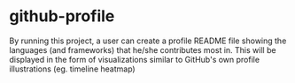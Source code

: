 # github-profile
By running this project, a user can create a profile README file showing the languages (and frameworks) that he/she contributes most in. This will be displayed in the form of visualizations similar to GitHub's own profile illustrations (eg. timeline heatmap)
